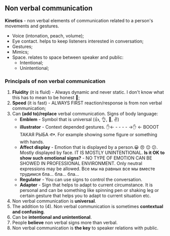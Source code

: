 
## Non verbal communication

**Kinetics** - non verbal elements of communication related to a person's movements and gestures.
- Voice (intonation, peach, volume);
- Eye contact. helps to keep listeners interested in conversation;
- Gestures;
- Mimics;
- Space. relates to space between speaker and public:
	- Intentional;
	- Unintentional;

### Principals of non verbal communication

1. **Fluidity**  (it is fluid) - Always dynamic and never static. I don't know what this has to mean to be honest 🤷;
2. **Speed** (it is fast) - ALWAYS FIRST reaction/response is from non verbal communication;
3. Can **(add to)/replace** verbal communication.
	Signs of body language:
	- **Emblem** - Symbol that is universal (👍, 👌, 🖕, ✌️)
	- **illustrator** - Context depended gestures. ✋<- - - - - ->✋ <- ВОООТ ТАКАЯ РЫБА 🐟. For example showing some figure or something with hands.
	- **Affect display** - Emotion that is displayed by a person.😀 😠 😔 😕. Mostly displayed by face. IT IS MOSTLY UNINTENTIONAL.
			**Is it OK to show such emotional signs?** - NO TYPE OF EMOTION CAN BE SHOWED IN PROFESSIONAL ENVIRONMENT. Only neutral expressions may be allowed. Все мы на равных все мы вместе трудимся бла... бла... бла...
	- **Regulator** - You can use signs to control the conversation.
	- **Adapter** - Sign that helps to adapt to current circumstance. It is personal and can be something like spinning pen or shaking leg or certain gesture that helps you to adapt to current situation etc.
4. Non verbal communication is **universal**.
5. The addition to (4). Non verbal communication is sometimes **contextual and confusing**.
6. Can be **intentional and unintentional**.
7. People **believe** non verbal signs more than verbal.
8. Non verbal communication is **the key** to speaker relations with public.

